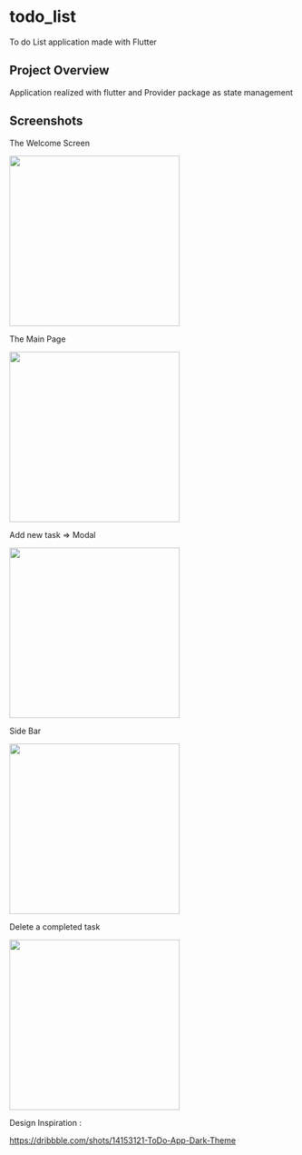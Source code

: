 # todo_list

To do List application made with Flutter

## Project Overview

Application realized with flutter and Provider package as state management

## Screenshots

The Welcome Screen

<img src="https://user-images.githubusercontent.com/38215895/135715961-549a4fc8-e68c-426d-86b8-3cfcb7ec0d4e.jpg" width=300 align=center>

The Main Page

<img src="https://user-images.githubusercontent.com/38215895/135715969-747227ea-9052-4569-97f6-b4669709d8d5.jpg" width=300 align=center>

Add new task => Modal

<img src="https://user-images.githubusercontent.com/38215895/135715988-ca924d59-bad2-4af7-845b-9de265d9b10a.jpg" width=300 align=center>

Side Bar

<img src="https://user-images.githubusercontent.com/38215895/135715998-1623241a-bca7-4d50-a3a7-9b54b9a49614.jpg" width=300 align=center>

Delete a completed task

<img src="https://user-images.githubusercontent.com/38215895/135716014-03e1121b-376e-4c14-97c9-c7726fee551f.jpg" width=300 align=center>

Design Inspiration :

https://dribbble.com/shots/14153121-ToDo-App-Dark-Theme
